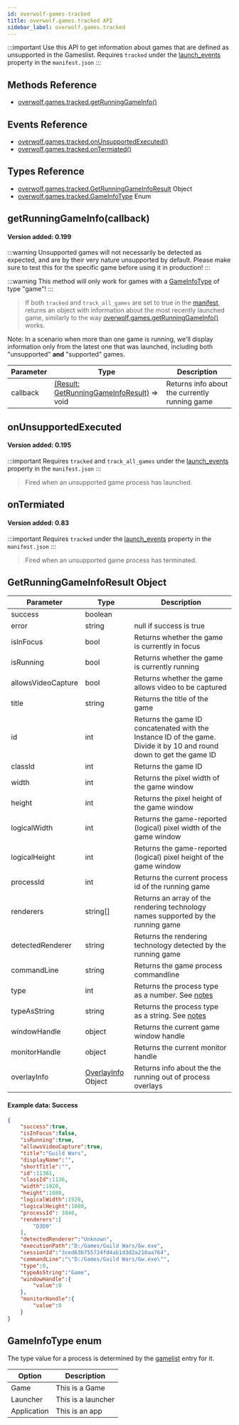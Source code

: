 ```yaml
---
id: overwolf-games-tracked
title: overwolf.games.tracked API
sidebar_label: overwolf.games.tracked
---
```


:::important Use this API to get information about games that are defined as unsupported in the Gameslist.
Requires `tracked` under the [launch_events](../api/manifest-json#launch_event_settings-array) property in the `manifest.json`
:::


## Methods Reference

* [overwolf.games.tracked.getRunningGameInfo()](#getrunninggameinfocallback)

## Events Reference

* [overwolf.games.tracked.onUnsupportedExecuted()](#onunsupportedexecuted)
* [overwolf.games.tracked.onTermiated()](#onterminated) 

## Types Reference

* [overwolf.games.tracked.GetRunningGameInfoResult](#getrunninggameinforesult-object) Object
* [overwolf.games.tracked.GameInfoType](#gameinfotype-enum) Enum


## getRunningGameInfo(callback)

#### Version added: 0.199

:::warning
Unsupported games will not necessarily be detected as expected, and are by their very nature unsupported by default. Please make sure to test this for the specific game before using it in production!
:::

:::warning
This method will only work for games with a [GameInfoType](#gameinfotype-enum) of type "game"!
:::

> If both `tracked` and `track_all_games` are set to true in the [manifest](../api/manifest-json#launch_event_settings-array), returns an object with information about the most recently launched game, similarly to the way [overwolf.games.getRunningGameInfo()](overwolf-games#getrunninggameinfocallback) works.

Note: In a scenario when more than one game is running, we'll display information only from the latest one that was launched, including both "unsupported" **and** "supported" games.



Parameter | Type     | Description                                                              |
----------| -------- | ------------------------------------------------------------------------ |
callback  | [(Result: GetRunningGameInfoResult)](#getrunninggameinforesult-object) => void | Returns info about the currently running game |


## onUnsupportedExecuted
#### Version added: 0.195
:::important
Requires `tracked` and `track_all_games` under the [launch_events](../api/manifest-json#launch_event_settings-array) property in the `manifest.json`
:::

> Fired when an unsupported game process has launched.


## onTermiated
#### Version added: 0.83
:::important
Requires `tracked` under the [launch_events](../api/manifest-json#launch_event_settings-array) property in the `manifest.json`
:::
> Fired when an unsupported game process has terminated.


## GetRunningGameInfoResult Object

Parameter            | Type     | Description                                                                                         | 
---------------------| ---------| --------------------------------------------------------------------------------------------------- | 
| success            | boolean  |                                                                                                     |  
| error              | string   | null if success is true                                                                             |
| isInFocus          | bool     | Returns whether the game is currently in focus                                                      |
| isRunning          | bool     | Returns whether the game is currently running                                                       | 
| allowsVideoCapture | bool     | Returns whether the game allows video to be captured                                                | 
| title              | string   | Returns the title of the game                                                                       | 
| id                 | int      | Returns the game ID concatenated with the Instance ID of the game. Divide it by 10 and round down to get the game ID |
| classId            | int      | Returns the game ID                                                                                 |
| width              | int      | Returns the pixel width of the game window                                                          | 
| height             | int      | Returns the pixel height of the game window                                                         | 
| logicalWidth       | int      | Returns the game-reported (logical) pixel width of the game window                                  | 
| logicalHeight      | int      | Returns the game-reported (logical) pixel height of the game window                                 | 
| processId          | int      | Returns the current process id of the running game                                                  | 
| renderers          | string[] | Returns an array of the rendering technology names supported by the running game                    | 
| detectedRenderer   | string   | Returns the rendering technology detected by the running game                                       | 
| commandLine        | string   | Returns the game process commandline                                                                | 
| type               | int      | Returns the process type as a number. See [notes](#infotype-note-1)                                 | 
| typeAsString       | string   | Returns the process type as a string. See [notes](#infotype-note-1)                                 | 
| windowHandle       | object   | Returns the current game window handle                                                              | 
| monitorHandle      | object   | Returns the current monitor handle                                                                  |
| overlayInfo        | [OverlayInfo](#overlayinfo-object) Object  | Returns info about the the running out of process overlays        | 


#### Example data: Success

```json
{
    "success":true,
    "isInFocus":false,
    "isRunning":true,
    "allowsVideoCapture":true,
    "title":"Guild Wars",
    "displayName":"",
    "shortTitle":"",
    "id":11361,
    "classId":1136,
    "width":1920,
    "height":1080,
    "logicalWidth":1920,
    "logicalHeight":1080,
    "processId": 3840,
    "renderers":[
        "D3D9"
    ],
    "detectedRenderer":"Unknown",
    "executionPath":"D:/Games/Guild Wars/Gw.exe",
    "sessionId":"3ced63b755724fd4ab1d3d2a210aa764",
    "commandLine":"\"D:/Games/Guild Wars/Gw.exe\"",
    "type":0,
    "typeAsString":"Game",
    "windowHandle":{
        "value":0
    },
    "monitorHandle":{
        "value":0
    }
}
```

## GameInfoType enum

The type value for a process is determined by the [gamelist](games-ids#the-gamelistxml-file) entry for it.

Option                          | Description   |
--------------------------------| --------------|
Game                            |      This is a Game        |
Launcher                        |      This is a launcher    |
Application                     |      This is an app        |